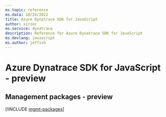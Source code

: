 ```yaml
---
ms.topic: reference
ms.data: 10/24/2022
title: Azure Dynatrace SDK for JavaScript
author: xirzec
ms.service: dynatrace
description: Reference for Azure Dynatrace SDK for JavaScript
ms.devlang: javascript
ms.author: jeffish
---
```

# Azure Dynatrace SDK for JavaScript - preview

## Management packages - preview
[!INCLUDE [mgmt-packages](dynatrace-mgmt-index.md)]
